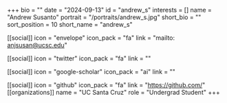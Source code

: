 +++
bio = "" 
date = "2024-09-13" 
id = "andrew_s" 
interests = [] 
name = "Andrew Susanto" 
portrait = "/portraits/andrew_s.jpg" 
short_bio = "" 
sort_position = 10
 short_name = "andrew_s" 

[[social]] 
    icon = "envelope" 
    icon_pack = "fa" 
    link = "mailto: anjsusan@ucsc.edu"

 [[social]] 
    icon = "twitter" 
    icon_pack = "fa" 
    link = "" 

[[social]] 
    icon = "google-scholar" 
    icon_pack = "ai" 
    link = "" 

[[social]] 
    icon = "github" 
    icon_pack = "fa" 
    link = "https://github.com/" 
[[organizations]] 
     name = "UC Santa Cruz" 
      role = "Undergrad Student" 
+++
